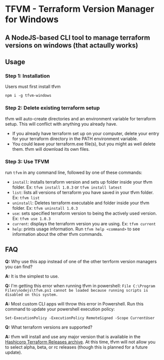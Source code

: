 # TFVM - Terraform Version Manager for Windows
## A NodeJS-based CLI tool to manage terraform versions on windows (that actaully works)

## Usage

### Step 1: Installation
Users must first install tfvm
  ```shell
  npm i -g tfvm-windows
  ```

### Step 2: Delete existing terraform setup
tfvm will auto-create directories and an environment variable for terraform setup. This will conflict with anything you already have.
- If you already have terraform set up on your computer, delete your entry for your terraform directory in the PATH environment variable.
- You could leave your terraform.exe file(s), but you might as well delete them. tfvm will download its own files.

### Step 3: Use TFVM
run `tfvm` in any command line, followed by one of these commands:
- `install`: installs terraform version and sets up folder inside your tfvm folder.
  Ex: `tfvm install 1.0.3` or `tfvm install latest`
- `list`: lists all versions of terraform you have saved in your tfvm folder.
  Ex: `tfvm list`
- `uninstall`: Deletes terraform executable and folder inside your tfvm folder.
  Ex: `tfvm uninstall 1.0.3`
- `use`: sets specified terraform version to being the actively used version.
  Ex: `tfvm use 1.0.3`
- `current`: displays the terraform version you are using.
  Ex: `tfvm current`
- `help`: prints usage information. Run `tfvm help <command>` to see information about the other tfvm commands.

## FAQ
**Q:** Why use this app instead of one of the other terrform version managers you can find?

**A:** It is the simplest to use.

**Q:** I'm getting this error when running tfvm in powershell: `File C:\Program Files\nodejs\tfvm.ps1 cannot be loaded because running scripts is disabled on this system.`

**A:** Most custom CLI apps will throw this error in Powershell. Run this command to update your powershell execution policy:
  ```shell
  Set-ExecutionPolicy -ExecutionPolicy RemoteSigned -Scope CurrentUser
  ```

**Q:** What terraform versions are supported?

**A:** tfvm will install and use any major version that is available in the [Hashicorp Terraform Releases archive](https://releases.hashicorp.com/terraform/). At this time, tfvm will not allow you to select alpha, beta, or rc releases (though this is planned for a future update).
